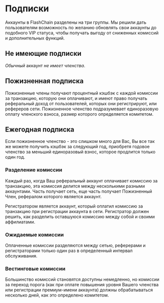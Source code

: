 # Подписки

Аккаунты в FlashChain разделены на три группы. Мы решили дать пользователям возможность по желанию обновлять свои аккаунты до подобного VIP статуса, чтобы получать выгоду от сниженных комиссий и дополнительных функций.

## Не имеющие подписки

*Обычный* аккаунт *не имеет членства*.

## Пожизненная подписка

Пожизненные члены получают процентный кэшбэк с каждой комиссии за транзакцию, которую они оплачивают, и имеют право получать реферальный доход от пользователей, которых они регистрируют, или рефереров сети. Пожизненное членство подразумевает единоразовую оплату членского взноса, размер которого определяется комитетом.

## Ежегодная подписка

Если пожизненное членство - это слишком много для Вас, Вы все так же можете получить кэшбэк за следующий год, приобретя годовое членство за меньший единоразовый взнос, которое продлится только один год.

### Разделение комиссии

Каждый раз, когда Ваш реферальный аккаунт оплачивает комиссию за транзакцию, эта комиссия делится между несколькими разными аккаунтами. Часть получает сеть, еще часть получает Пожизненный Член, рефералом которого является аккаунт.

Регистратором является аккаунт, который оплатил комиссию за транзакцию при регистрации аккаунта в сети. Регистратор должен решить, как разделить оставшуюся комиссию между собой и своими аффилиатами.

### Ожидаемые комиссии

Оплаченные комиссии разделяются между сетью, реферерами и регистраторами только один раз в определенный интервал обслуживания.

### Вестинговые комиссии

Большинство комиссий становятся доступны немедленно, но комиссии за переход порога (как при оплате повышения уровня Вашего членства или регистрации премиум-имени аккаунта) должны обрабатываться несколько дней, как это определено комитетом.